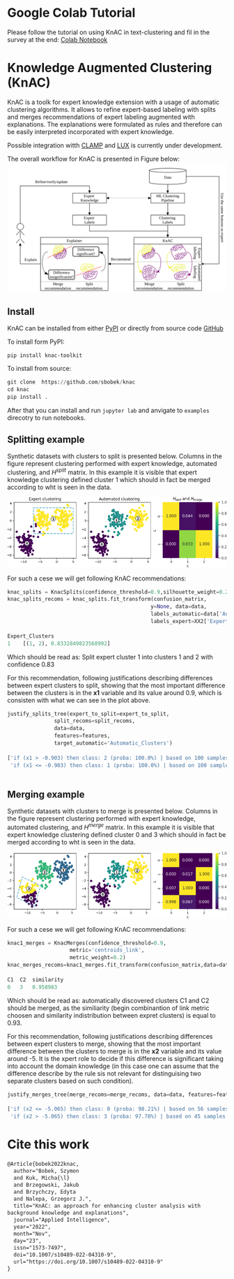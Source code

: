 # Google Colab Tutorial
Please follow the tutorial on using KnAC in text-clustering and fil in the survey at the end: [Colab Notebook](https://colab.research.google.com/drive/1SJaG_wW0h1_JaPk40vPNP3dpTJGa1xXG)
# Knowledge Augmented Clustering (KnAC)
KnAC is a toolk for expert knowledge extension with a usage of automatic clustering algorithms.
It allows to refine expert-based labeling with splits and merges recommendations of expert labeling augmented with explanations.
The explanations were formulated as rules and therefore can be easily interpreted incorporated with expert knowledge.

Possible integration witth [CLAMP](https://github.com/sbobek/clamp) and [LUX](https://github.com/sbobek/lux) is currently under development.

The overall workflow for KnAC is presented in Figure below:
![Workflow for KnAC](https://raw.githubusercontent.com/sbobek/knac/main/pix/workflow.png "Title")


## Install
KnAC can be installed from either [PyPI](https://pypi.org/project/knac) or directly from source code [GitHub](https://github.com/sbobek/knac)

To install form PyPI:

```
pip install knac-toolkit
```

To install from  source:

``` python
git clone  https://github.com/sbobek/knac
cd knac
pip install .
```
After that you can install and run `jupyter lab` and anvigate to `examples`   direcotry to run notebooks.

## Splitting example
Synthetic datasets with clusters to split is presented below. Columns in the figure represent clustering performed with expert knowledge, automated clustering, and $H^{split}$ matrix. In this example it is visible that expert knowledge clustering defined cluster 1 which should in fact be merged according to wht is seen in the data.

![](https://raw.githubusercontent.com/sbobek/knac/main/pix/split-toy-example.png)

For such a cese we will get following KnAC recommendations:

``` python
knac_splits = KnacSplits(confidence_threshold=0.9,silhouette_weight=0.2) 
knac_splits_recoms = knac_splits.fit_transform(confusion_matrix,
                                              y=None, data=data, 
                                              labels_automatic=data['Automatic_Clusters'].astype(str), 
                                              labels_expert=XX2['Expert_Clusters'])

Expert_Clusters
1    [(1, 2), 0.8332849823568992]
```

Which should be read as: Split expert cluster 1 into clusters 1 and 2 with confidence 0.83

For this recommendation, following justifications describing differences between expert clusters to split, showing that the most important difference between the clusters is in the **x1** variable and its value around 0.9, which is consisten with what we can see in the plot above.

``` python
justify_splits_tree(expert_to_split=expert_to_split, 
               split_recoms=split_recoms, 
               data=data, 
               features=features, 
               target_automatic='Automatic_Clusters')
               
['if (x1 > -0.903) then class: 2 (proba: 100.0%) | based on 100 samples',
 'if (x1 <= -0.903) then class: 1 (proba: 100.0%) | based on 100 samples']
               
```

## Merging example
Synthetic datasets with clusters to merge is presented below. Columns in the figure represent clustering performed with expert knowledge, automated clustering, and $H^{merge}$ matrix. In this example it is visible that expert knowledge clustering defined cluster 0 and 3 which should in fact be merged according to wht is seen in the data.

![](https://raw.githubusercontent.com/sbobek/knac/main/pix/merge-toy-example.png)

For such a cese we will get following KnAC recommendations:

``` python
knac1_merges = KnacMerges(confidence_threshold=0.9, 
                    metric='centroids_link',           
                    metric_weight=0.2)       
knac_merges_recoms=knac1_merges.fit_transform(confusion_matrix,data=data[['x1','x2']].values,labels_expert=data['Expert_Clusters'])

C1	C2	similarity
0	3	0.958983
```

Which should be read as: automatically discovered clusters C1 and C2 should be merged, as the similiarity (begin combinantion of link metric choosen and similarity indistribution between expret clusters) is equal to 0.93.


For this recommendation, following justifications describing differences between expert clusters to merge, showing that the most important difference between the clusters to merge is in the **x2** variable and its value around -5. It is the xpert role to decide if this difference is significant taking into account the domain knowledge (in this case one can assume that the difference describe by the rule sis not relevant for distinguising two separate clusters based on such condition).

``` python
justify_merges_tree(merge_recoms=merge_recoms, data=data, features=features, target_expert='Expert_Clusters')

['if (x2 <= -5.065) then class: 0 (proba: 98.21%) | based on 56 samples',
 'if (x2 > -5.065) then class: 3 (proba: 97.78%) | based on 45 samples']
```


# Cite this work

```
@Article{bobek2022knac,
  author="Bobek, Szymon
  and Kuk, Micha{\l}
  and Brzegowski, Jakub
  and Brzychczy, Edyta
  and Nalepa, Grzegorz J.",
  title="KnAC: an approach for enhancing cluster analysis with background knowledge and explanations",
  journal="Applied Intelligence",
  year="2022",
  month="Nov",
  day="23",
  issn="1573-7497",
  doi="10.1007/s10489-022-04310-9",
  url="https://doi.org/10.1007/s10489-022-04310-9"
}
```

